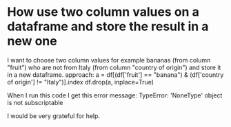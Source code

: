 
# How use two column values on a dataframe and store the result in a new one

I want to choose two column values for example bananas (from column "fruit") who are not from Italy (from column "country of origin") and store it in a new dataframe.
approach:
a = df[(df['fruit'] == "banana") & (df['country of origin'] != "Italy")].index
df.drop(a, inplace=True)

When I run this code I get this error message:
TypeError: 'NoneType' object is not subscriptable

I would be very grateful for help.

        